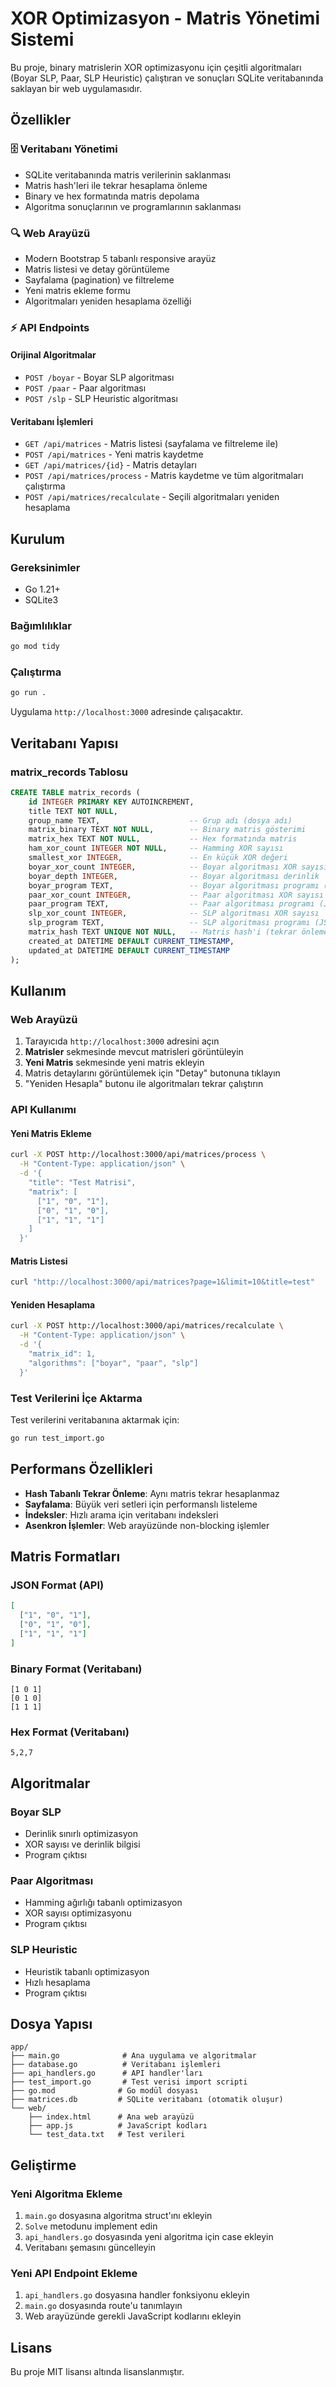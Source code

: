 # XOR Optimizasyon - Matris Yönetimi Sistemi

Bu proje, binary matrislerin XOR optimizasyonu için çeşitli algoritmaları (Boyar SLP, Paar, SLP Heuristic) çalıştıran ve sonuçları SQLite veritabanında saklayan bir web uygulamasıdır.

## Özellikler

### 🗄️ Veritabanı Yönetimi
- SQLite veritabanında matris verilerinin saklanması
- Matris hash'leri ile tekrar hesaplama önleme
- Binary ve hex formatında matris depolama
- Algoritma sonuçlarının ve programlarının saklanması

### 🔍 Web Arayüzü
- Modern Bootstrap 5 tabanlı responsive arayüz
- Matris listesi ve detay görüntüleme
- Sayfalama (pagination) ve filtreleme
- Yeni matris ekleme formu
- Algoritmaları yeniden hesaplama özelliği

### ⚡ API Endpoints

#### Orijinal Algoritmalar
- `POST /boyar` - Boyar SLP algoritması
- `POST /paar` - Paar algoritması  
- `POST /slp` - SLP Heuristic algoritması

#### Veritabanı İşlemleri
- `GET /api/matrices` - Matris listesi (sayfalama ve filtreleme ile)
- `POST /api/matrices` - Yeni matris kaydetme
- `GET /api/matrices/{id}` - Matris detayları
- `POST /api/matrices/process` - Matris kaydetme ve tüm algoritmaları çalıştırma
- `POST /api/matrices/recalculate` - Seçili algoritmaları yeniden hesaplama

## Kurulum

### Gereksinimler
- Go 1.21+
- SQLite3

### Bağımlılıklar
```bash
go mod tidy
```

### Çalıştırma
```bash
go run .
```

Uygulama `http://localhost:3000` adresinde çalışacaktır.

## Veritabanı Yapısı

### matrix_records Tablosu
```sql
CREATE TABLE matrix_records (
    id INTEGER PRIMARY KEY AUTOINCREMENT,
    title TEXT NOT NULL,
    group_name TEXT,                    -- Grup adı (dosya adı)
    matrix_binary TEXT NOT NULL,        -- Binary matris gösterimi
    matrix_hex TEXT NOT NULL,           -- Hex formatında matris
    ham_xor_count INTEGER NOT NULL,     -- Hamming XOR sayısı
    smallest_xor INTEGER,               -- En küçük XOR değeri
    boyar_xor_count INTEGER,            -- Boyar algoritması XOR sayısı
    boyar_depth INTEGER,                -- Boyar algoritması derinlik
    boyar_program TEXT,                 -- Boyar algoritması programı (JSON)
    paar_xor_count INTEGER,             -- Paar algoritması XOR sayısı
    paar_program TEXT,                  -- Paar algoritması programı (JSON)
    slp_xor_count INTEGER,              -- SLP algoritması XOR sayısı
    slp_program TEXT,                   -- SLP algoritması programı (JSON)
    matrix_hash TEXT UNIQUE NOT NULL,   -- Matris hash'i (tekrar önleme)
    created_at DATETIME DEFAULT CURRENT_TIMESTAMP,
    updated_at DATETIME DEFAULT CURRENT_TIMESTAMP
);
```

## Kullanım

### Web Arayüzü
1. Tarayıcıda `http://localhost:3000` adresini açın
2. **Matrisler** sekmesinde mevcut matrisleri görüntüleyin
3. **Yeni Matris** sekmesinde yeni matris ekleyin
4. Matris detaylarını görüntülemek için "Detay" butonuna tıklayın
5. "Yeniden Hesapla" butonu ile algoritmaları tekrar çalıştırın

### API Kullanımı

#### Yeni Matris Ekleme
```bash
curl -X POST http://localhost:3000/api/matrices/process \
  -H "Content-Type: application/json" \
  -d '{
    "title": "Test Matrisi",
    "matrix": [
      ["1", "0", "1"],
      ["0", "1", "0"],
      ["1", "1", "1"]
    ]
  }'
```

#### Matris Listesi
```bash
curl "http://localhost:3000/api/matrices?page=1&limit=10&title=test"
```

#### Yeniden Hesaplama
```bash
curl -X POST http://localhost:3000/api/matrices/recalculate \
  -H "Content-Type: application/json" \
  -d '{
    "matrix_id": 1,
    "algorithms": ["boyar", "paar", "slp"]
  }'
```

### Test Verilerini İçe Aktarma
Test verilerini veritabanına aktarmak için:
```bash
go run test_import.go
```

## Performans Özellikleri

- **Hash Tabanlı Tekrar Önleme**: Aynı matris tekrar hesaplanmaz
- **Sayfalama**: Büyük veri setleri için performanslı listeleme
- **İndeksler**: Hızlı arama için veritabanı indeksleri
- **Asenkron İşlemler**: Web arayüzünde non-blocking işlemler

## Matris Formatları

### JSON Format (API)
```json
[
  ["1", "0", "1"],
  ["0", "1", "0"],
  ["1", "1", "1"]
]
```

### Binary Format (Veritabanı)
```
[1 0 1]
[0 1 0]
[1 1 1]
```

### Hex Format (Veritabanı)
```
5,2,7
```

## Algoritmalar

### Boyar SLP
- Derinlik sınırlı optimizasyon
- XOR sayısı ve derinlik bilgisi
- Program çıktısı

### Paar Algoritması
- Hamming ağırlığı tabanlı optimizasyon
- XOR sayısı optimizasyonu
- Program çıktısı

### SLP Heuristic
- Heuristik tabanlı optimizasyon
- Hızlı hesaplama
- Program çıktısı

## Dosya Yapısı

```
app/
├── main.go              # Ana uygulama ve algoritmalar
├── database.go          # Veritabanı işlemleri
├── api_handlers.go      # API handler'ları
├── test_import.go       # Test verisi import scripti
├── go.mod              # Go modül dosyası
├── matrices.db         # SQLite veritabanı (otomatik oluşur)
└── web/
    ├── index.html      # Ana web arayüzü
    ├── app.js          # JavaScript kodları
    └── test_data.txt   # Test verileri
```

## Geliştirme

### Yeni Algoritma Ekleme
1. `main.go` dosyasına algoritma struct'ını ekleyin
2. `Solve` metodunu implement edin
3. `api_handlers.go` dosyasında yeni algoritma için case ekleyin
4. Veritabanı şemasını güncelleyin

### Yeni API Endpoint Ekleme
1. `api_handlers.go` dosyasına handler fonksiyonu ekleyin
2. `main.go` dosyasında route'u tanımlayın
3. Web arayüzünde gerekli JavaScript kodlarını ekleyin

## Lisans

Bu proje MIT lisansı altında lisanslanmıştır. 
